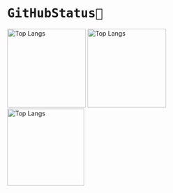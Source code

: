 <samp>

# GitHubStatus🌟

</samp>
<p align="left">
<img alt="Top Langs" height="180px" src="http://github-profile-summary-cards.vercel.app/api/cards/stats?username=rino7tech&theme=nord_dark" />
<img alt="Top Langs" height="180px" src="http://github-profile-summary-cards.vercel.app/api/cards/repos-per-language?username=rino7tech&theme=nord_dark" />
<img alt="Top Langs" height="176px" src="http://github-profile-summary-cards.vercel.app/api/cards/profile-details?username=rino7tech&theme=nord_dark" />
